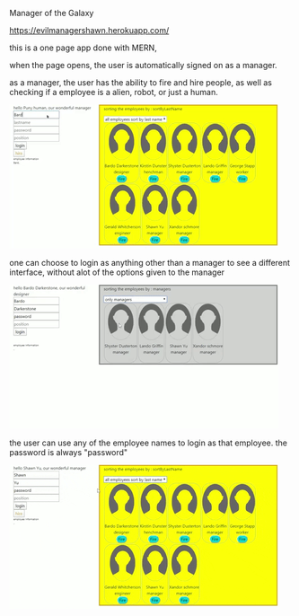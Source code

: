 Manager of the Galaxy 

https://evilmanagershawn.herokuapp.com/

this is a one page app done with MERN, 

when the page opens, the user is automatically signed on 
as a manager.  

as a manager, the user has the ability to fire and hire people, as well as checking 
if a employee is a alien, robot, or just a human.

![](giphymanager1.gif)

one can choose to login as anything other than a manager to see a different interface,
without alot of the options given to the manager 

![](giphymanager2.gif)

the user can use any of the employee names to login as that employee.
the password is always "password"

![](giphymanager3.gif)
